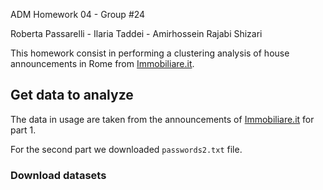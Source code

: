 ADM Homework 04 - Group #24

Roberta Passarelli - Ilaria Taddei - Amirhossein Rajabi Shizari

This homework consist in performing a clustering analysis of house announcements in Rome from [Immobiliare.it](https://www.immobiliare.it). 

## Get data to analyze
The data in usage are taken from the announcements of [Immobiliare.it](https://www.immobiliare.it/vendita-case/roma/?criterio=rilevanza&pag=1) for part 1. 

For the second part we downloaded `passwords2.txt` file. 
### Download datasets 
